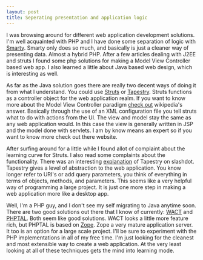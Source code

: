 ```yaml
---
layout: post
title: Seperating presentation and application logic
---
```


I was browsing around for different web application development solutions.  I'm well acquainted with PHP and I have done some separation of logic with <a href="http://smarty.php.net">Smarty</a>.  Smarty only does so much, and basically is just a cleaner way of presenting data.  Almost a hybrid PHP.  After a few articles dealing with J2EE and struts I found some php solutions for making a Model View Controller based web app.  I also learned a little about Java based web design, which is interesting as well.

As far as the Java solution goes there are really two decent ways of doing it from what I understand.  You could use <a href="http://struts.apache.org/">Struts</a> or <a href="http://jakarta.apache.org/tapestry/"> Tapestry</a>.  Struts functions as a controller object for the web application realm.  If you want to know more about the Model View Controller paradigm <a href="http://en.wikipedia.org/wiki/Model_View_Controller">check out</a> wikipedia's answer.  Basically through the use of an XML configuration file you tell struts what to do with actions from the UI.  The view and model stay the same as any web application would.  In this case the view is generally written in JSP and the model done with servlets.  I am by know means an expert so if you want to know more check out there website.

After surfing around for a little while I found allot of complaint about the learning curve for Struts.  I also read some complaints about the functionality.  There was an interesting <a href="http://books.slashdot.org/comments.pl?sid=49106&threshold=1&commentsort=0&tid=108&tid=6&mode=thread&pid=4989593">explanation</a> of Tapestry on slashdot.  Tapestry gives a level of abstraction to the web application.  You know longer refer to URI's or add query parameters, you think of everything in terms of objects, methods, and parameters.  This seems like a very helpful way of programming a large project.  It is just one more step in making a web application more like a desktop app.

Well, I'm a PHP guy, and I don't see my self migrating to Java anytime soon.  There are two good solutions out there that I know of currently: <a href="http://wact.sourceforge.net/">WACT</a> and <a href="http://wact.sourceforge.net/">PHPTAL</a>.  Both seem like good solutions.  WACT looks a little more feature rich, but PHPTAL is based on <a href="http://zope.org">Zope</a>.  Zope a very mature application server.  It too is an option for a large scale project.  I'll be sure to experiment with the PHP implementations in all of my free time.  I'm just looking for the cleanest and most extensible way to create a web application.  At the very least looking at all of these techniques gets the mind into learning mode.
